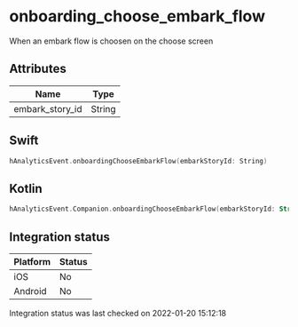 # onboarding_choose_embark_flow
When an embark flow is choosen on the choose screen

## Attributes

| Name      | Type |
| ----------- | ----------- |
| embark_story_id      | String       |

## Swift

```swift
hAnalyticsEvent.onboardingChooseEmbarkFlow(embarkStoryId: String)
```

## Kotlin

```kotlin
hAnalyticsEvent.Companion.onboardingChooseEmbarkFlow(embarkStoryId: String)
```

## Integration status

| Platform      | Status |
| ----------- | ----------- |
| iOS      |    No    |
| Android      | No       |

Integration status was last checked on 2022-01-20 15:12:18